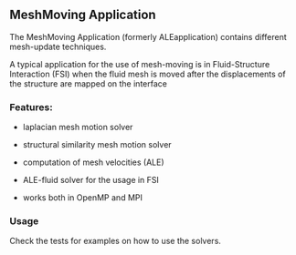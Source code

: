 ## MeshMoving Application

The MeshMoving Application (formerly ALEapplication) contains different mesh-update techniques.

A typical application for the use of mesh-moving is in Fluid-Structure Interaction (FSI) when the fluid mesh is moved after the displacements of the structure are mapped on the interface

### Features:

- laplacian mesh motion solver

- structural similarity mesh motion solver

- computation of mesh velocities (ALE)

- ALE-fluid solver for the usage in FSI

- works both in OpenMP and MPI

### Usage

Check the tests for examples on how to use the solvers.
